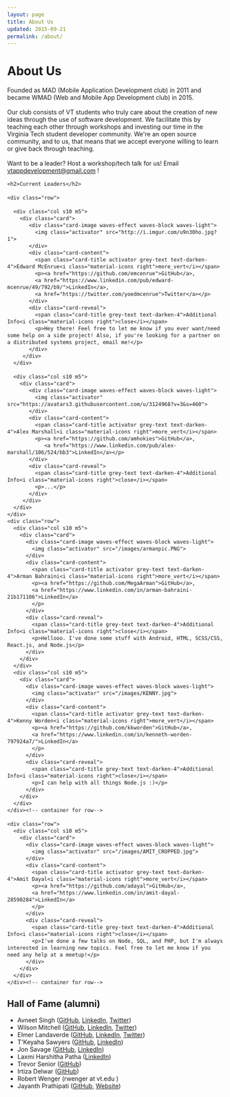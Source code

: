```yaml
---
layout: page
title: About Us
updated: 2015-09-21
permalink: /about/
---
```


<div class="section"><div class="container">
  <h1>About Us</h1>

  <p>Founded as MAD (Mobile Application Development club) in 2011 and became WMAD (Web and Mobile App Development club) in 2015.
    <br><br>
  Our club consists of VT students who truly care about the creation of new ideas through the use of software development. We facilitate this by teaching each other through workshops and investing our time in the Virginia Tech student developer community. We're an open source community, and to us, that means that we accept everyone willing to learn or give back through teaching.
  <br><br>
Want to be a leader? Host a workshop/tech talk for us!
Email <a href="mailto:vtappdevelopment@gmail.com">vtappdevelopment@gmail.com</a> !
</p>

</div></div>


<div class="section">
  <div class="container">

    <h2>Current Leaders</h2>
    
    <div class="row">

      <div class="col s10 m5">
        <div class="card">
           <div class="card-image waves-effect waves-block waves-light">
             <img class="activator" src="http://i.imgur.com/u9n30ho.jpg?1">
           </div>
           <div class="card-content">
             <span class="card-title activator grey-text text-darken-4">Edward McEnrue<i class="material-icons right">more_vert</i></span>
             <p><a href="https://github.com/emcenrue">GitHub</a>,
             <a href="https://www.linkedin.com/pub/edward-mcenrue/49/792/b9/">LinkedIn</a>,
             <a href="https://twitter.com/yoedmcenrue">Twitter</a></p>
           </div>
           <div class="card-reveal">
             <span class="card-title grey-text text-darken-4">Additional Info<i class="material-icons right">close</i></span>
             <p>Hey there! Feel free to let me know if you ever want/need some help on a side project! Also, if you're looking for a partner on a distributed systems project, email me!</p>
           </div>
         </div>
      </div>

      <div class="col s10 m5">
        <div class="card">
           <div class="card-image waves-effect waves-block waves-light">
             <img class="activator" src="https://avatars3.githubusercontent.com/u/3124968?v=3&s=460">
           </div>
           <div class="card-content">
             <span class="card-title activator grey-text text-darken-4">Alex Marshall<i class="material-icons right">more_vert</i></span>
             <p><a href="https://github.com/amhokies">GitHub</a>,
                <a href="https://www.linkedin.com/pub/alex-marshall/106/524/bb3">LinkedIn</a></p>
           </div>
           <div class="card-reveal">
             <span class="card-title grey-text text-darken-4">Additional Info<i class="material-icons right">close</i></span>
             <p>...</p>
           </div>
         </div>
      </div>
    </div>
    <div class="row">
      <div class="col s10 m5">
        <div class="card">
          <div class="card-image waves-effect waves-block waves-light">
            <img class="activator" src="/images/armanpic.PNG">
          </div>
          <div class="card-content">
            <span class="card-title activator grey-text text-darken-4">Arman Bahraini<i class="material-icons right">more_vert</i></span>
            <p><a href="https://github.com/MegaArman">GitHub</a>,
            <a href="https://www.linkedin.com/in/arman-bahraini-21b171106">LinkedIn</a>
            </p>
          </div>
          <div class="card-reveal">
            <span class="card-title grey-text text-darken-4">Additional Info<i class="material-icons right">close</i></span>
            <p>Hellooo. I've done some stuff with Android, HTML, SCSS/CSS, React.js, and Node.js</p>
          </div>
        </div>
      </div>
      <div class="col s10 m5">
        <div class="card">
          <div class="card-image waves-effect waves-block waves-light">
            <img class="activator" src="/images/KENNY.jpg">
          </div>
          <div class="card-content">
            <span class="card-title activator grey-text text-darken-4">Kenny Worden<i class="material-icons right">more_vert</i></span>
            <p><a href="https://github.com/kkworden">GitHub</a>,
            <a href="https://www.linkedin.com/in/kenneth-worden-797924a7/">LinkedIn</a>
            </p>
          </div>
          <div class="card-reveal">
            <span class="card-title grey-text text-darken-4">Additional Info<i class="material-icons right">close</i></span>
            <p>I can help with all things Node.js :)</p>
          </div>
        </div>
      </div>
    </div><!-- container for row-->
    
    <div class="row">
      <div class="col s10 m5">
        <div class="card">
          <div class="card-image waves-effect waves-block waves-light">
            <img class="activator" src="/images/AMIT_CROPPED.jpg">
          </div>
          <div class="card-content">
            <span class="card-title activator grey-text text-darken-4">Amit Dayal<i class="material-icons right">more_vert</i></span>
            <p><a href="https://github.com/adayal">GitHub</a>,
            <a href="https://www.linkedin.com/in/amit-dayal-28590284">LinkedIn</a>
            </p>
          </div>
          <div class="card-reveal">
            <span class="card-title grey-text text-darken-4">Additional Info<i class="material-icons right">close</i></span>
            <p>I've done a few talks on Node, SQL, and PHP, but I'm always interested in learning new topics. Feel free to let me know if you need any help at a meetup!</p>
          </div>
        </div>
      </div>
    </div><!-- container for row-->
</div><!-- section -->

<div class="section">
  <div class="container">

<h2>Hall of Fame (alumni)</h2>

<ul>
<li>Avneet Singh (<a href="https://github.com/avneet723">GitHub</a>, <a href="https://www.linkedin.com/in/avneets">LinkedIn</a>, <a href="https://twitter.com/avneet723">Twitter</a>)</li>
<li>Wilson Mitchell (<a href="https://github.com/mitchellw">GitHub</a>, <a href="https://www.linkedin.com/in/wilsonmitchell">LinkedIn</a>, <a href="https://twitter.com/wilsonmobile">Twitter</a>)</li>
<li>Elmer Landaverde (<a href="https://github.com/elmerland">GitHub</a>, <a href="https://www.linkedin.com/pub/elmer-landaverde/90/a38/177">LinkedIn</a>, <a href="https://twitter.com/elmerlandaverde">Twitter</a>)</li>
<li>T'Keyaha Sawyers (<a href="https://github.com/theordinaryhero">GitHub</a>, <a href="https://www.linkedin.com/in/tksawyers">LinkedIn</a>)</li>
<li>Jon Savage (<a href="https://github.com/jsavage06">GitHub</a>, <a href="https://www.linkedin.com/in/savagejon">LinkedIn</a>)</li>
<li>Laxmi Harshitha Patha (<a href="https://www.linkedin.com/pub/laxmi-harshitha-patha/65/609/387">LinkedIn</a>)</li>
<li>Trevor Senior (<a href="https://github.com/trevorsenior">GitHub</a>)</li>
<li>Irtiza Delwar (<a href="https://github.com/IrtizaDelwar">GitHub</a>)</li>
<li>Robert Wenger (rwenger at vt.edu )</li>
<li>Jayanth Prathipati (<a href="http://github.com/jayprat95">GitHub</a>, <a href="http://jprathipati.com">Website</a>)</li>
</ul>


  </div>
</div>

